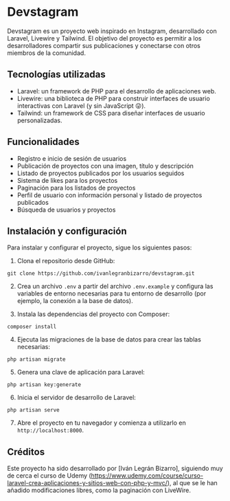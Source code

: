 # Devstagram

Devstagram es un proyecto web inspirado en Instagram, desarrollado con Laravel, Livewire y Tailwind. El objetivo del proyecto es permitir a los desarrolladores compartir sus publicaciones y conectarse con otros miembros de la comunidad.

## Tecnologías utilizadas

- Laravel: un framework de PHP para el desarrollo de aplicaciones web.
- Livewire: una biblioteca de PHP para construir interfaces de usuario interactivas con Laravel (y sin JavaScript 😜).
- Tailwind: un framework de CSS para diseñar interfaces de usuario personalizadas.

## Funcionalidades

- Registro e inicio de sesión de usuarios
- Publicación de proyectos con una imagen, título y descripción
- Listado de proyectos publicados por los usuarios seguidos
- Sistema de likes para los proyectos
- Paginación para los listados de proyectos
- Perfil de usuario con información personal y listado de proyectos publicados
- Búsqueda de usuarios y proyectos

## Instalación y configuración

Para instalar y configurar el proyecto, sigue los siguientes pasos:

1. Clona el repositorio desde GitHub:

`git clone https://github.com/ivanlegranbizarro/devstagram.git`


2. Crea un archivo `.env` a partir del archivo `.env.example` y configura las variables de entorno necesarias para tu entorno de desarrollo (por ejemplo, la conexión a la base de datos).


3. Instala las dependencias del proyecto con Composer:

`composer install`


4. Ejecuta las migraciones de la base de datos para crear las tablas necesarias:

`php artisan migrate`


5. Genera una clave de aplicación para Laravel:

`php artisan key:generate`


6. Inicia el servidor de desarrollo de Laravel:

`php artisan serve`


7. Abre el proyecto en tu navegador y comienza a utilizarlo en `http://localhost:8000`.


## Créditos

Este proyecto ha sido desarrollado por [Iván Legrán Bizarro], siguiendo muy de cerca el curso de Udemy (https://www.udemy.com/course/curso-laravel-crea-aplicaciones-y-sitios-web-con-php-y-mvc/), al que se le han añadido modificaciones libres, como la paginación con LiveWire.

